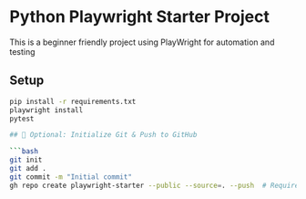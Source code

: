 # Python Playwright Starter Project

This is a beginner friendly project using PlayWright for automation
and testing

## Setup
````bash
pip install -r requirements.txt
playwright install
pytest

## 📌 Optional: Initialize Git & Push to GitHub

```bash
git init
git add .
git commit -m "Initial commit"
gh repo create playwright-starter --public --source=. --push  # Requires GitHub CLI